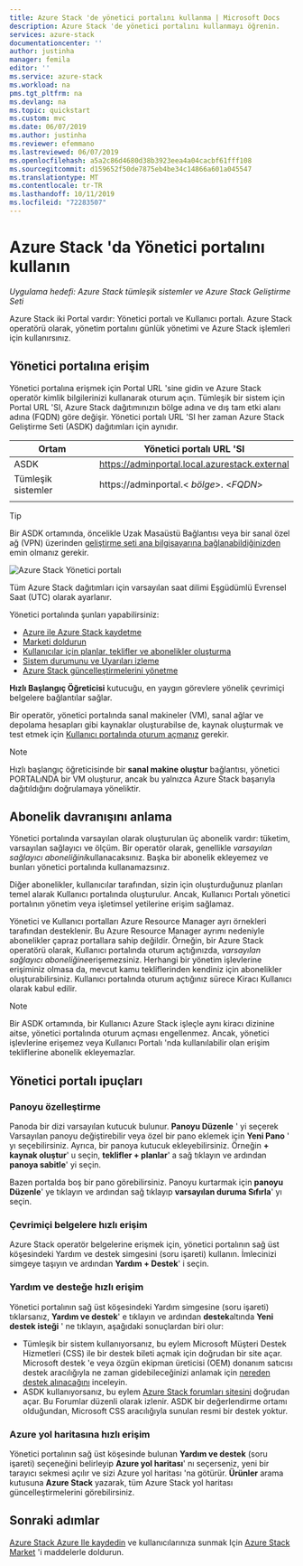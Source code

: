 ```yaml
---
title: Azure Stack 'de yönetici portalını kullanma | Microsoft Docs
description: Azure Stack 'de yönetici portalını kullanmayı öğrenin.
services: azure-stack
documentationcenter: ''
author: justinha
manager: femila
editor: ''
ms.service: azure-stack
ms.workload: na
pms.tgt_pltfrm: na
ms.devlang: na
ms.topic: quickstart
ms.custom: mvc
ms.date: 06/07/2019
ms.author: justinha
ms.reviewer: efemmano
ms.lastreviewed: 06/07/2019
ms.openlocfilehash: a5a2c86d4680d38b3923eea4a04cacbf61fff108
ms.sourcegitcommit: d159652f50de7875eb4be34c14866a601a045547
ms.translationtype: MT
ms.contentlocale: tr-TR
ms.lasthandoff: 10/11/2019
ms.locfileid: "72283507"
---
```

# <a name="use-the-administrator-portal-in-azure-stack"></a>Azure Stack 'da Yönetici portalını kullanın

*Uygulama hedefi: Azure Stack tümleşik sistemler ve Azure Stack Geliştirme Seti*

Azure Stack iki Portal vardır: Yönetici portalı ve Kullanıcı portalı. Azure Stack operatörü olarak, yönetim portalını günlük yönetimi ve Azure Stack işlemleri için kullanırsınız.

## <a name="access-the-administrator-portal"></a>Yönetici portalına erişim

Yönetici portalına erişmek için Portal URL 'sine gidin ve Azure Stack operatör kimlik bilgilerinizi kullanarak oturum açın. Tümleşik bir sistem için Portal URL 'SI, Azure Stack dağıtımınızın bölge adına ve dış tam etki alanı adına (FQDN) göre değişir. Yönetici portalı URL 'SI her zaman Azure Stack Geliştirme Seti (ASDK) dağıtımları için aynıdır.

| Ortam | Yönetici portalı URL 'SI |   
| -- | -- | 
| ASDK| https://adminportal.local.azurestack.external  |
| Tümleşik sistemler | https://adminportal.&lt; *bölge*&gt;. &lt;*FQDN*&gt; | 
| | |

> [!TIP]
> Bir ASDK ortamında, öncelikle Uzak Masaüstü Bağlantısı veya bir sanal özel ağ (VPN) üzerinden [geliştirme seti ana bilgisayarına bağlanabildiğinizden](../asdk/asdk-connect.md) emin olmanız gerekir.

 ![Azure Stack Yönetici portalı](media/azure-stack-manage-portals/admin-portal.png)

Tüm Azure Stack dağıtımları için varsayılan saat dilimi Eşgüdümlü Evrensel Saat (UTC) olarak ayarlanır.

Yönetici portalında şunları yapabilirsiniz:

* [Azure ile Azure Stack kaydetme](azure-stack-registration.md)
* [Marketi doldurun](azure-stack-download-azure-marketplace-item.md)
* [Kullanıcılar için planlar, teklifler ve abonelikler oluşturma](service-plan-offer-subscription-overview.md)
* [Sistem durumunu ve Uyarıları izleme](azure-stack-monitor-health.md)
* [Azure Stack güncelleştirmelerini yönetme](azure-stack-updates.md)

**Hızlı Başlangıç Öğreticisi** kutucuğu, en yaygın görevlere yönelik çevrimiçi belgelere bağlantılar sağlar.

Bir operatör, yönetici portalında sanal makineler (VM), sanal ağlar ve depolama hesapları gibi kaynaklar oluşturabilse de, kaynak oluşturmak ve test etmek için [Kullanıcı portalında oturum açmanız](../user/azure-stack-use-portal.md) gerekir.

>[!NOTE]
>Hızlı başlangıç öğreticisinde bir **sanal makine oluştur** bağlantısı, yönetici PORTALıNDA bir VM oluşturur, ancak bu yalnızca Azure Stack başarıyla dağıtıldığını doğrulamaya yöneliktir.

## <a name="understand-subscription-behavior"></a>Abonelik davranışını anlama

Yönetici portalında varsayılan olarak oluşturulan üç abonelik vardır: tüketim, varsayılan sağlayıcı ve ölçüm. Bir operatör olarak, genellikle *varsayılan sağlayıcı aboneliğini*kullanacaksınız. Başka bir abonelik ekleyemez ve bunları yönetici portalında kullanamazsınız.

Diğer abonelikler, kullanıcılar tarafından, sizin için oluşturduğunuz planları temel alarak Kullanıcı portalında oluşturulur. Ancak, Kullanıcı Portalı yönetici portalının yönetim veya işletimsel yetilerine erişim sağlamaz.

Yönetici ve Kullanıcı portalları Azure Resource Manager ayrı örnekleri tarafından desteklenir. Bu Azure Resource Manager ayrımı nedeniyle abonelikler çapraz portallara sahip değildir. Örneğin, bir Azure Stack operatörü olarak, Kullanıcı portalında oturum açtığınızda, *varsayılan sağlayıcı aboneliğine*erişemezsiniz. Herhangi bir yönetim işlevlerine erişiminiz olmasa da, mevcut kamu tekliflerinden kendiniz için abonelikler oluşturabilirsiniz. Kullanıcı portalında oturum açtığınız sürece Kiracı Kullanıcı olarak kabul edilir.

  >[!NOTE]
  >Bir ASDK ortamında, bir Kullanıcı Azure Stack işleçle aynı kiracı dizinine aitse, yönetici portalında oturum açması engellenmez. Ancak, yönetici işlevlerine erişemez veya Kullanıcı Portalı 'nda kullanılabilir olan erişim tekliflerine abonelik ekleyemazlar.

## <a name="administrator-portal-tips"></a>Yönetici portalı ipuçları

### <a name="customize-the-dashboard"></a>Panoyu özelleştirme

Panoda bir dizi varsayılan kutucuk bulunur. **Panoyu Düzenle** ' yi seçerek Varsayılan panoyu değiştirebilir veya özel bir pano eklemek için **Yeni Pano** ' yı seçebilirsiniz. Ayrıca, bir panoya kutucuk ekleyebilirsiniz. Örneğin **+ kaynak oluştur**' u seçin, **teklifler + planlar**' a sağ tıklayın ve ardından **panoya sabitle**' yi seçin.

Bazen portalda boş bir pano görebilirsiniz. Panoyu kurtarmak için **panoyu Düzenle**' ye tıklayın ve ardından sağ tıklayıp **varsayılan duruma Sıfırla**' yı seçin.

### <a name="quick-access-to-online-documentation"></a>Çevrimiçi belgelere hızlı erişim

Azure Stack operatör belgelerine erişmek için, yönetici portalının sağ üst köşesindeki Yardım ve destek simgesini (soru işareti) kullanın. İmlecinizi simgeye taşıyın ve ardından **Yardım + Destek**' i seçin.

### <a name="quick-access-to-help-and-support"></a>Yardım ve desteğe hızlı erişim

Yönetici portalının sağ üst köşesindeki Yardım simgesine (soru işareti) tıklarsanız, **Yardım ve destek**' e tıklayın ve ardından **destek**altında **Yeni destek isteği** ' ne tıklayın, aşağıdaki sonuçlardan biri olur:

- Tümleşik bir sistem kullanıyorsanız, bu eylem Microsoft Müşteri Destek Hizmetleri (CSS) ile bir destek bileti açmak için doğrudan bir site açar. Microsoft destek 'e veya özgün ekipman üreticisi (OEM) donanım satıcısı destek aracılığıyla ne zaman gidebileceğinizi anlamak için [nereden destek alınacağını](azure-stack-manage-basics.md#where-to-get-support) inceleyin.
- ASDK kullanıyorsanız, bu eylem [Azure Stack forumları sitesini](https://social.msdn.microsoft.com/Forums/home?forum=AzureStack) doğrudan açar. Bu Forumlar düzenli olarak izlenir. ASDK bir değerlendirme ortamı olduğundan, Microsoft CSS aracılığıyla sunulan resmi bir destek yoktur.

### <a name="quick-access-to-the-azure-roadmap"></a>Azure yol haritasına hızlı erişim

Yönetici portalının sağ üst köşesinde bulunan **Yardım ve destek** (soru işareti) seçeneğini belirleyip **Azure yol haritası**' nı seçerseniz, yeni bir tarayıcı sekmesi açılır ve sizi Azure yol haritası 'na götürür. **Ürünler** arama kutusuna **Azure Stack** yazarak, tüm Azure Stack yol haritası güncelleştirmelerini görebilirsiniz.

## <a name="next-steps"></a>Sonraki adımlar

[Azure Stack Azure Ile kaydedin](azure-stack-registration.md) ve kullanıcılarınıza sunmak Için [Azure Stack Market](azure-stack-marketplace.md) 'i maddelerle doldurun.
